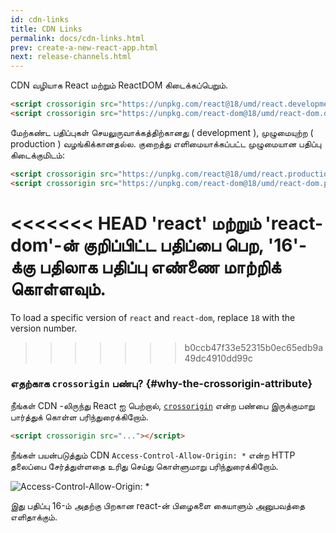 ```yaml
---
id: cdn-links
title: CDN Links
permalink: docs/cdn-links.html
prev: create-a-new-react-app.html
next: release-channels.html
---
```


CDN வழியாக React மற்றும் ReactDOM கிடைக்கப்பெறும்.

```html
<script crossorigin src="https://unpkg.com/react@18/umd/react.development.js"></script>
<script crossorigin src="https://unpkg.com/react-dom@18/umd/react-dom.development.js"></script>
```

மேற்கண்ட பதிப்புகள் செயலுருவாக்கத்திற்கானது ( development ), முழுமையுற்ற ( production ) வழங்கிக்கானதல்ல. குறைத்து எளிமையாக்கப்பட்ட முழுமையான பதிப்பு கிடைக்குமிடம்:

```html
<script crossorigin src="https://unpkg.com/react@18/umd/react.production.min.js"></script>
<script crossorigin src="https://unpkg.com/react-dom@18/umd/react-dom.production.min.js"></script>
```

<<<<<<< HEAD
'react' மற்றும் 'react-dom'-ன் குறிப்பிட்ட பதிப்பை பெற, '16'-க்கு பதிலாக பதிப்பு எண்ணை மாற்றிக் கொள்ளவும்.
=======
To load a specific version of `react` and `react-dom`, replace `18` with the version number.
>>>>>>> b0ccb47f33e52315b0ec65edb9a49dc4910dd99c

### எதற்காக `crossorigin` பண்பு? {#why-the-crossorigin-attribute}

நீங்கள் CDN -லிருந்து React ஐ பெற்றால், [`crossorigin`](https://developer.mozilla.org/en-US/docs/Web/HTML/CORS_settings_attributes) என்ற பண்பை இருக்குமாறு பார்த்துக் கொள்ள பரிந்துரைக்கிறோம்.

```html
<script crossorigin src="..."></script>
```

நீங்கள் பயன்படுத்தும் CDN `Access-Control-Allow-Origin: *` என்ற HTTP தலைப்பை சேர்த்துள்ளதை உரிது செய்து கொள்ளுமாறு பரிந்துரைக்கிறோம்.

![Access-Control-Allow-Origin: *](../images/docs/cdn-cors-header.png)

இது பதிப்பு 16-ம் அதற்கு பிறகான react-ன் பிழைகளை கையாளும் அனுபவத்தை எளிதாக்கும்.

